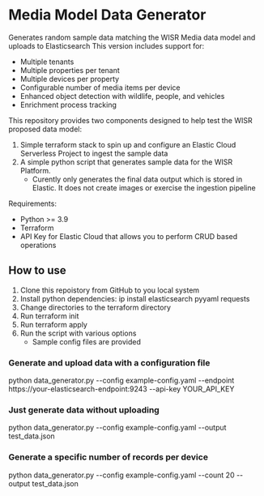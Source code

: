 # Media Model Data Generator

Generates random sample data matching the WISR Media data model and uploads to Elasticsearch
This version includes support for:
- Multiple tenants
- Multiple properties per tenant
- Multiple devices per property
- Configurable number of media items per device
- Enhanced object detection with wildlife, people, and vehicles
- Enrichment process tracking


This repository provides two components designed to help test the WISR proposed data model:
1. Simple terraform stack to spin up and configure an Elastic Cloud Serverless Project to ingest the sample data
2. A simple python script that generates sample data for the WISR Platform.
   - Curently only generates the final data output which is stored in Elastic.  It does not create images or exercise the ingestion pipeline

Requirements:
- Python >= 3.9
- Terraform
- API Key for Elastic Cloud that allows you to perform CRUD based operations


## How to use
1.  Clone this repoistory from GitHub to you local system
2.  Install python dependencies:  ip install elasticsearch pyyaml requests
3.  Change directories to the terraform directory
4.  Run terraform init
5.  Run terraform apply
6.  Run the script with various options
    - Sample config files are provided  

### Generate and upload data with a configuration file
python data_generator.py --config example-config.yaml --endpoint https://your-elasticsearch-endpoint:9243 --api-key YOUR_API_KEY

### Just generate data without uploading
python data_generator.py --config example-config.yaml --output test_data.json

### Generate a specific number of records per device
python data_generator.py --config example-config.yaml --count 20 --output test_data.json
